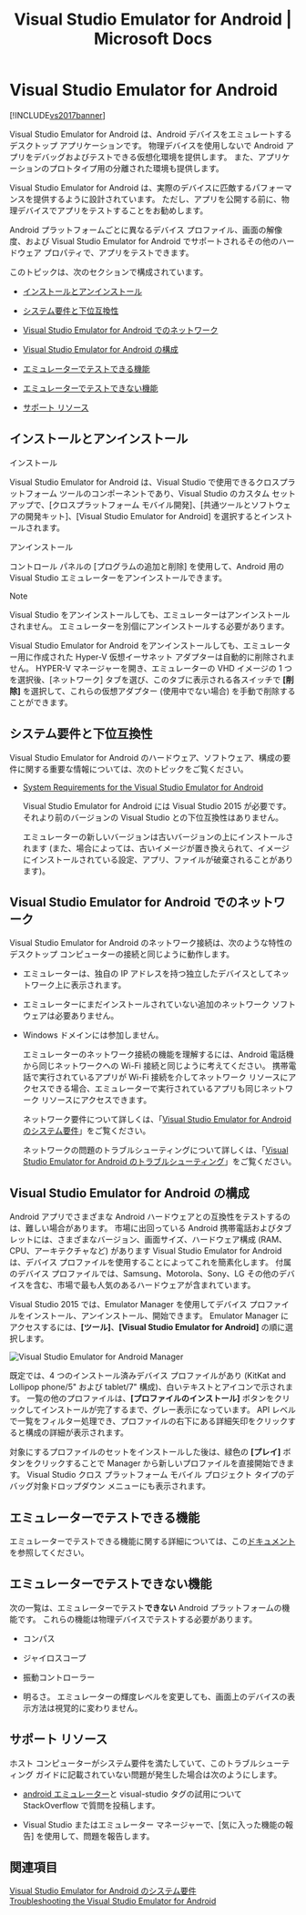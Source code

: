 ﻿---
title: Visual Studio Emulator for Android | Microsoft Docs
ms.date: 11/15/2016
ms.prod: visual-studio-dev14
ms.technology: tgt-pltfrm-cross-plat
ms.topic: conceptual
ms.assetid: 80f0104f-a4db-44dd-bd55-37bb67776c62
caps.latest.revision: 7
ms.author: crdun
manager: crdun
ms.openlocfilehash: 211741a94623ede593c7f6ba9e5988cea094ae90
ms.sourcegitcommit: 1fc6ee928733e61a1f42782f832ead9f7946d00c
ms.translationtype: MT
ms.contentlocale: ja-JP
ms.lasthandoff: 04/22/2019
ms.locfileid: "60060528"
---
# <a name="visual-studio-emulator-for-android"></a>Visual Studio Emulator for Android
[!INCLUDE[vs2017banner](../includes/vs2017banner.md)]

Visual Studio Emulator for Android は、Android デバイスをエミュレートするデスクトップ アプリケーションです。 物理デバイスを使用しないで Android アプリをデバッグおよびテストできる仮想化環境を提供します。 また、アプリケーションのプロトタイプ用の分離された環境も提供します。  
  
 Visual Studio Emulator for Android は、実際のデバイスに匹敵するパフォーマンスを提供するように設計されています。 ただし、アプリを公開する前に、物理デバイスでアプリをテストすることをお勧めします。  
  
 Android プラットフォームごとに異なるデバイス プロファイル、画面の解像度、および Visual Studio Emulator for Android でサポートされるその他のハードウェア プロパティで、アプリをテストできます。  
  
 このトピックは、次のセクションで構成されています。  
  
- [インストールとアンインストール](#Installing)  
  
- [システム要件と下位互換性](#Requirements)  
  
- [Visual Studio Emulator for Android でのネットワーク](#Networking)  
  
- [Visual Studio Emulator for Android の構成](#Configuring)  
  
- [エミュレーターでテストできる機能](#FeaturesTest)  
  
- [エミュレーターでテストできない機能](#FeaturesNonTest)  
  
- [サポート リソース](#Support)  
  
## <a name="Installing"></a> インストールとアンインストール  
 インストール  
  
 Visual Studio Emulator for Android は、Visual Studio で使用できるクロスプラットフォーム ツールのコンポーネントであり、Visual Studio のカスタム セットアップで、[クロスプラットフォーム モバイル開発]、[共通ツールとソフトウェアの開発キット]、[Visual Studio Emulator for Android] を選択するとインストールされます。  
  
 アンインストール  
  
 コントロール パネルの [プログラムの追加と削除] を使用して、Android 用の Visual Studio エミュレーターをアンインストールできます。  
  
> [!NOTE]
>  Visual Studio をアンインストールしても、エミュレーターはアンインストールされません。 エミュレーターを別個にアンインストールする必要があります。  
  
 Visual Studio Emulator for Android をアンインストールしても、エミュレーター用に作成された Hyper-V 仮想イーサネット アダプターは自動的に削除されません。 HYPER-V マネージャーを開き、エミュレーターの VHD イメージの 1 つを選択後、[ネットワーク] タブを選び、このタブに表示される各スイッチで **[削除]** を選択して、これらの仮想アダプター (使用中でない場合) を手動で削除することができます。  
  
## <a name="Requirements"></a> システム要件と下位互換性  
 Visual Studio Emulator for Android のハードウェア、ソフトウェア、構成の要件に関する重要な情報については、次のトピックをご覧ください。  
  
- [System Requirements for the Visual Studio Emulator for Android](../cross-platform/system-requirements-for-the-visual-studio-emulator-for-android.md)  
  
  Visual Studio Emulator for Android には Visual Studio 2015 が必要です。それより前のバージョンの Visual Studio との下位互換性はありません。  
  
  エミュレーターの新しいバージョンは古いバージョンの上にインストールされます (また、場合によっては、古いイメージが置き換えられて、イメージにインストールされている設定、アプリ、ファイルが破棄されることがあります)。  
  
## <a name="Networking"></a> Visual Studio Emulator for Android でのネットワーク  
 Visual Studio Emulator for Android のネットワーク接続は、次のような特性のデスクトップ コンピューターの接続と同じように動作します。  
  
- エミュレーターは、独自の IP アドレスを持つ独立したデバイスとしてネットワーク上に表示されます。  
  
- エミュレーターにまだインストールされていない追加のネットワーク ソフトウェアは必要ありません。  
  
- Windows ドメインには参加しません。  
  
  エミュレーターのネットワーク接続の機能を理解するには、Android 電話機から同じネットワークへの Wi-Fi 接続と同じように考えてください。 携帯電話で実行されているアプリが Wi-Fi 接続を介してネットワーク リソースにアクセスできる場合、エミュレーターで実行されているアプリも同じネットワーク リソースにアクセスできます。  
  
  ネットワーク要件について詳しくは、「[Visual Studio Emulator for Android のシステム要件](../cross-platform/system-requirements-for-the-visual-studio-emulator-for-android.md)」をご覧ください。  
  
  ネットワークの問題のトラブルシューティングについて詳しくは、「[Visual Studio Emulator for Android のトラブルシューティング](../cross-platform/troubleshooting-the-visual-studio-emulator-for-android.md)」をご覧ください。  
  
## <a name="Configuring"></a> Visual Studio Emulator for Android の構成  
 Android アプリでさまざまな Android ハードウェアとの互換性をテストするのは、難しい場合があります。 市場に出回っている Android 携帯電話およびタブレットには、さまざまなバージョン、画面サイズ、ハードウェア構成 (RAM、CPU、アーキテクチャなど) があります Visual Studio Emulator for Android は、デバイス プロファイルを使用することによってこれを簡素化します。 付属のデバイス プロファイルでは、Samsung、Motorola、Sony、LG その他のデバイスを含む、市場で最も人気のあるハードウェアが含まれています。  
  
 Visual Studio 2015 では、Emulator Manager を使用してデバイス プロファイルをインストール、アンインストール、開始できます。 Emulator Manager にアクセスするには、**[ツール]**、**[Visual Studio Emulator for Android]** の順に選択します。  
  
 ![Visual Studio Emulator for Android Manager](../cross-platform/media/android-emu-manager.png "Android_Emu_Manager")  
  
 既定では、4 つのインストール済みデバイス プロファイルがあり (KitKat and Lollipop phone/5" および tablet/7" 構成)、白いテキストとアイコンで示されます。 一覧の他のプロファイルは、**[プロファイルのインストール]** ボタンをクリックしてインストールが完了するまで、グレー表示になっています。 API レベルで一覧をフィルター処理でき、プロファイルの右下にある詳細矢印をクリックすると構成の詳細が表示されます。  
  
 対象にするプロファイルのセットをインストールした後は、緑色の **[プレイ]** ボタンをクリックすることで Manager から新しいプロファイルを直接開始できます。 Visual Studio クロス プラットフォーム モバイル プロジェクト タイプのデバッグ対象ドロップダウン メニューにも表示されます。  
  
## <a name="FeaturesTest"></a> エミュレーターでテストできる機能  
 エミュレーターでテストできる機能に関する詳細については、この[ドキュメント](http://blogs.msdn.com/b/visualstudioalm/archive/2014/11/12/introducing-visual-studio-s-emulator-for-android.aspx)を参照してください。  
  
## <a name="FeaturesNonTest"></a> エミュレーターでテストできない機能  
 次の一覧は、エミュレーターでテスト**できない** Android プラットフォームの機能です。 これらの機能は物理デバイスでテストする必要があります。  
  
- コンパス  
  
- ジャイロスコープ  
  
- 振動コントローラー  
  
- 明るさ。 エミュレーターの輝度レベルを変更しても、画面上のデバイスの表示方法は視覚的に変わりません。  
  
## <a name="Support"></a> サポート リソース  
 ホスト コンピューターがシステム要件を満たしていて、このトラブルシューティング ガイドに記載されていない問題が発生した場合は次のようにします。  
  
- [android エミュレーター](http://stackoverflow.com/questions/tagged/android-emulator)と visual-studio タグの試用について StackOverflow で質問を投稿します。  
  
- Visual Studio またはエミュレーター マネージャーで、[気に入った機能の報告] を使用して、問題を報告します。  
  
## <a name="see-also"></a>関連項目
 [Visual Studio Emulator for Android のシステム要件](../cross-platform/system-requirements-for-the-visual-studio-emulator-for-android.md)   
 [Troubleshooting the Visual Studio Emulator for Android](../cross-platform/troubleshooting-the-visual-studio-emulator-for-android.md)
